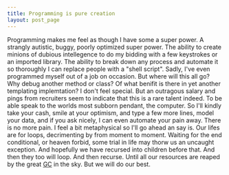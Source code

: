 ```yaml
---
title: Programming is pure creation
layout: post_page
---
```

Programming makes me feel as though I have some a super power. A strangly autistic, buggy, poorly optimized super power. The ability to create minions of dubious intellegence to do my bidding with a few keystrokes or an imported library. The ability to break down any process and automate it so thoroughly I can replace people with a "shell script". Sadly, I've even programmed myself out of a job on occasion. But where will this all go? Why debug another method or class? Of what benifit is there in yet another templating implemtation? I don't feel special. But an outragous salary and pings from recruiters seem to indicate that this is a rare talent indeed. To be able speak to the worlds most subborn pendant, the computer. So I'll kindly take your cash, smile at your optimism, and type a few more lines, model your data, and if you ask nicely, I can even automate your pain away. There is no more pain. I feel a bit metaphysical so I'll go ahead an say is. Our lifes are for loops, decrimenting by from moment to moment. Waiting for the end conditional, or heaven forbid, some trial in life may thorw us an uncaught exception. And hopefully we have recursed into children before that. And then they too will loop. And then recurse. Until all our resources are reaped by the great [GC](http://en.wikipedia.org/wiki/Garbage_collection_(computer_science)) in the sky. But we will do our best.
